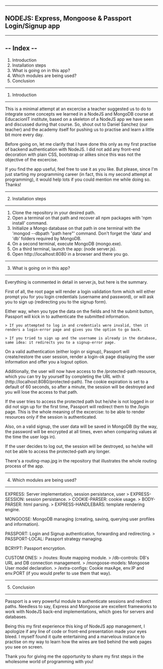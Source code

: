 -----------------------------------------------------
NODEJS: Express, Mongoose & Passport Login/Signup app
-----------------------------------------------------

-----------
-- Index --
-----------

1. Introduction
2. Installation steps
3. What is going on in this app?
4. Which modules are being used?
5. Conclusion

---------------
1. Introduction
---------------

This is a minimal attempt at an excercise a teacher suggested us to do to integrate some concepts we learned in a NodeJS and MongoDB course at EducacionIT institute, based on a skeleton of a NodeJS app we have seen and discussed during that course. So, shout out to Daniel Sanchez (our teacher) and the academy itself for pushing us to practise and learn a little bit more every day.

Before going on, let me clarify that I have done this only as my first practise of backend authentication with NodeJS. I did not add any front-end decoration with plain CSS, bootstrap or alikes since this was not the objective of the excercise.

If you find the app useful, feel free to use it as you like. But please, since I'm just starting my programming career (in fact, this is my second attempt at programming), it would help lots if you could mention me while doing so. Thanks!


---------------------
2. Installation steps
---------------------

1. Clone the repository in your desired path.
2. Open a terminal on that path and recover all npm packages with 'npm install' command.
3. Initialize a Mongo database on that path in one terminal with the 'mongod --dbpath "path here"' command. Don't forget the 'data' and 'db' folders required by MongoDB.
4. On a second terminal, execute MongoDB (mongo.exe).
5. On a third terminal, launch the app: (node server.js).
6. Open http://localhost:8080 in a browser and there you go.


--------------------------------
3. What is going on in this app?
--------------------------------

Everything is commented in detail in server.js, but here is the summary.

First of all, the root page will render a login validation form which will either prompt you for you login credentials (username and password), or will ask you to sign up (redirecting you to the signup form).

Either way, when you type the data on the fields and hit the submit button, Passport will kick in to authenticate the submitted information.

    > If you attempted to log in and credentials were invalid, then it renders a login-error page and gives you the option to go back.

    > If you tried to sign up and the username is already in the database, same idea: it redirects you to a signup-error page.

On a valid authentication (either login or signup), Passport will create/restore the user session, render a login-ok page displaying the user information and offer you a logout option.

Additionally, the user will now have access to the /protected-path resource, which you can try by yourself by completing the URL with it (http://localhost:8080/protected-path). The cookie expiration is set to a default of 60 seconds, so after a minute, the session will be destroyed and you will lose the access to that path.

If the user tries to access the protected path but he/she is not logged in or did not sign up for the first time, Passport will redirect them to the /login page. This is the whole meaning of the excercise: to be able to render resources only if the session is authenticated.

Also, on a valid signup, the user data will be saved in MongoDB (by the way, the password will be encrypted at all times, even when comparing values at the time the user logs in).

If the user decides to log out, the session will be destroyed, so he/she will not be able to access the protected-path any longer.

There's a routing-map.jpg in the repository that illustrates the whole routing process of the app.


--------------------------------
4. Which modules are being used?
--------------------------------

EXPRESS: Server implementation, session persistance, user
    > EXPRESS-SESSION: session persistance.
    > COOKIE-PARSER: cookie usage.
    > BODY-PARSER: html parsing.
    > EXPRESS-HANDLEBARS: template rendering engine.

MONGOOSE: MongoDB managing (creating, saving, querying user profiles and information).

PASSPORT: Login and Signup authentication, forwarding and redirecting.
    > PASSPORT-LOCAL: Passport strategy managing. 

BCRYPT: Passport encryption.

CUSTOM ONES:
    > /routes: Route mapping module.
    > /db-controls: DB's URL and DB connection management.
    > /mongoose-models: Mongoose User model declaration.
    > /extra-configs: Cookie maxAge, env.IP and env.PORT (if you would prefer to use them that way).


-------------
5. Conclusion
-------------

Passport is a very powerful module to authenticate sessions and redirect paths. Needless to say, Express and Mongoose are excellent frameworks to work with NodeJS back-end implementations, which goes for servers and databases.

Being this my first experience this king of NodeJS app management, I apologize if any line of code or front-end presentation made your eyes bleed. I myself found it quite entertaining and a marvelous instance to practise on my way to learn how the wires are tied behind the web pages you see on screen.

Thank you for giving me the opportunity to share my first steps in the wholesome world of programming with you!